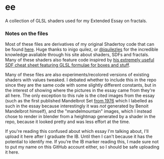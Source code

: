 # ee
A collection of GLSL shaders used for my Extended Essay on fractals.

### Notes on the files
Most of these files are derivatives of my original Shadertoy code that can be found [here](https://www.shadertoy.com/view/WtdfDM). Huge thanks to inigo quilez, or [@iquilezles](https://twitter.com/iquilezles) for the incredible knowledge avaliable through his site about shaders, SDFs and fractals. Many of these shaders also feature code inspired by [his extremely useful SDF cheat sheet featuring GLSL formulae for boxes and stuff](https://iquilezles.org/www/articles/distfunctions/distfunctions.htm).

Many of these files are also experiments/recolored versions of existing shaders with values tweaked. I debated whether to include this in the repo since they are the same code with some slightly different constants, but in the interest of showing where the pictures in the essay came from they're all here. The only exception to this rule is the cited images from the essay (such as the first published Mandelbrot Set [from 1976](https://upload.wikimedia.org/wikipedia/commons/d/d7/Mandel.png) which I labelled as such in the essay because interestingly it was *not* generated by Benoit Mandelbrot himself), and the "mandelmountain" images, which I instead chose to render in blender from a heightmap generated by a shader in the repo, because it looked pretty and was less effort at the time.

If you're reading this confused about which essay I'm talking about, I'll upload it here after I graduate the IB. Until then I can't because it has the potential to identify me. If you're the IB marker reading this, I made sure not to put my name on this GitHub account either, so I should be safe uploading it here. 
